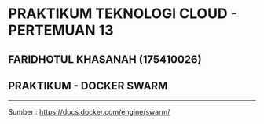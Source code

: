 # PRAKTIKUM TEKNOLOGI CLOUD - PERTEMUAN 13

## FARIDHOTUL KHASANAH (175410026)
## PRAKTIKUM - DOCKER SWARM
---------------------------------------------

Sumber : https://docs.docker.com/engine/swarm/